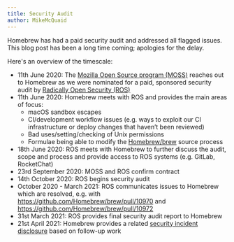 ```yaml
---
title: Security Audit
author: MikeMcQuaid
---
```


Homebrew has had a paid security audit and addressed all flagged issues. This blog post has been a long time coming; apologies for the delay.

Here's an overview of the timescale:

- 11th June 2020: The [Mozilla Open Source program (MOSS)](https://www.mozilla.org/en-US/moss/) reaches out to Homebrew as we were nominated for a paid, sponsored security audit by [Radically Open Security (ROS)](https://radicallyopensecurity.com/)
- 11th June 2020: Homebrew meets with ROS and provides the main areas of focus:
  - macOS sandbox escapes
  - CI/development workflow issues (e.g. ways to exploit our CI infrastructure or deploy changes that haven’t been reviewed)
  - Bad uses/setting/checking of Unix permissions
  - Formulae being able to modify the [Homebrew/brew](https://github.com/Homebrew/brew) source process
- 18th June 2020: ROS meets with Homebrew to further discuss the audit, scope and process and provide access to ROS systems (e.g. GitLab, RocketChat)
- 23rd September 2020: MOSS and ROS confirm contract
- 14th October 2020: ROS begins security audit
- October 2020 - March 2021: ROS communicates issues to Homebrew which are resolved, e.g. with <https://github.com/Homebrew/brew/pull/10970> and <https://github.com/Homebrew/brew/pull/10972>
- 31st March 2021: ROS provides final security audit report to Homebrew
- 21st April 2021: Homebrew provides a related [security incident disclosure](https://brew.sh/2021/04/21/security-incident-disclosure/) based on follow-up work
